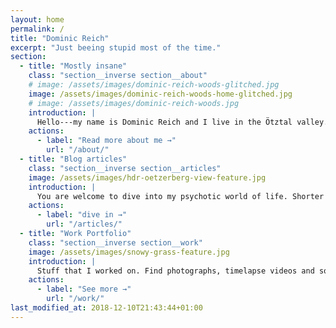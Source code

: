 ```yaml
---
layout: home
permalink: /
title: "Dominic Reich"
excerpt: "Just beeing stupid most of the time."
section:
  - title: "Mostly insane"
    class: "section__inverse section__about"
    # image: /assets/images/dominic-reich-woods-glitched.jpg
    image: /assets/images/dominic-reich-woods-home-glitched.jpg
    # image: /assets/images/dominic-reich-woods.jpg
    introduction: |
      Hello---my name is Dominic Reich and I live in the Ötztal valley. I wrote a few tools for Windows and publish photos and timelapse videos every now and then.<br><br><span style="color:red;">This website will be updated soon---this is a live beta-preview currently!</span>
    actions:
      - label: "Read more about me →"
        url: "/about/"
  - title: "Blog articles"
    class: "section__inverse section__articles"
    image: /assets/images/hdr-oetzerberg-view-feature.jpg
    introduction: |
      You are welcome to dive into my psychotic world of life. Shorter notes are directly posted to the [#TIL](/til/ "Today I learned") section.
    actions:
      - label: "dive in →"
        url: "/articles/"
  - title: "Work Portfolio"
    class: "section__inverse section__work"
    image: /assets/images/snowy-grass-feature.jpg
    introduction: |
      Stuff that I worked on. Find photographs, timelapse videos and software applications (some with source code) in here.
    actions:
      - label: "See more →"
        url: "/work/"
last_modified_at: 2018-12-10T21:43:44+01:00
---
```

